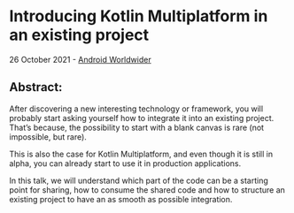 # Introducing Kotlin Multiplatform in an existing project


26 October 2021 - [Android Worldwider](https://www.airmeet.com/e/a1b36310-216e-11ec-b110-8b942dc0c69b)

## Abstract:

After discovering a new interesting technology or framework, you will probably start asking yourself how to integrate it into an existing project. That’s because, the possibility to start with a blank canvas is rare (not impossible, but rare).

This is also the case for Kotlin Multiplatform, and even though it is still in alpha, you can already start to use it in production applications.

In this talk, we will understand which part of the code can be a starting point for sharing, how to consume the shared code and how to structure an existing project to have an as smooth as possible integration.

